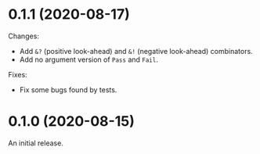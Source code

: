 # 0.1.1 (2020-08-17)

Changes:

  - Add `&?` (positive look-ahead) and `&!` (negative look-ahead) combinators.
  - Add no argument version of `Pass` and `Fail`.

Fixes:

  - Fix some bugs found by tests.

# 0.1.0 (2020-08-15)

An initial release.
